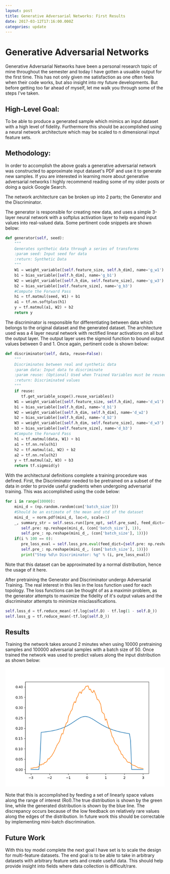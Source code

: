 ```yaml
---
layout: post
title: Generative Adversarial Networks: First Results
date: 2017-03-12T17:16:00.000Z
categories: update
---
```


# Generative Adversarial Networks

Generative Adversarial Networks have been a personal research topic of mine
throughout the semester and today I have gotten a usuable output for the first
time. This has not only given me satisfaction as one often feels when their 
code works, but also insight into my future developments. But before getting
too far ahead of myself, let me walk you through some of the steps I've taken.

## High-Level Goal:

To be able to produce a generated sample which mimics an input dataset with a 
high level of fidelity. Furthermore this should be accomplished using a 
neural network architecture which may be scaled to n dimensional input 
feature sets.

## Methodology:

In order to accomplish the above goals a generative adversarial network was 
constructed to approximate input dataset's PDF and use it to generate new 
samples. If you are interested in learning more about generative adversarial
networks I highly recommend reading some of my older posts or doing a quick
Google Search.

The network architecture can be broken up into 2 parts; the Generator and the
Discriminator. 

The generator is responsible for creating new data, and uses a 
simple 3-layer neural network with a softplus activation layer to help expand
input values into real-valued data. Some pertinent code snippets are shown below:

```python
def generator(self, seed):
    """
    Generates synthetic data through a series of transforms
    :param seed: Input seed for data
    :return: Synthetic Data
    """
    W1 = weight_variable([self.feature_size, self.h_dim], name='g_w1')
    b1 = bias_variable([self.h_dim], name='g_b1')
    W2 = weight_variable([self.h_dim, self.feature_size], name='g_w3')
    b2 = bias_variable([self.feature_size], name='g_b3')
    #Compute the Forward Pass
    h1 = tf.matmul(seed, W1) + b1
    a1 = tf.nn.softplus(h1)
    y = tf.matmul(a1, W2) + b2
    return y

```

The discriminator is responsible for differentiating between data which belongs
to the original dataset and the generated dataset. The architecture used was a 
4 layer neural network with rectified linear activations on all but the output
layer. The output layer uses the sigmoid function to bound output values 
between 0 and 1. Once again, pertinent code is shown below:

```python
def discriminator(self, data, reuse=False):
    """
    Discriminates between real and synthetic data
    :param data: Input data to discriminate
    :param reuse: (Optional) Used when Trained Variables must be reused
    :return: Discriminated values
    """
    if reuse:
       tf.get_variable_scope().reuse_variables()
    W1 = weight_variable([self.feature_size, self.h_dim], name='d_w1')
    b1 = bias_variable([self.h_dim], name='d_b1')
    W2 = weight_variable([self.h_dim, self.h_dim], name='d_w2')
    b2 = bias_variable([self.h_dim], name='d_b2')
    W3 = weight_variable([self.h_dim, self.feature_size], name='d_w3')
    b3 = bias_variable([self.feature_size], name='d_b3')
    #Compute the Forward Pass
    h1 = tf.matmul(data, W1) + b1
    a1 = tf.nn.relu(h1)
    h2 = tf.matmul(a1, W2) + b2
    a2 = tf.nn.relu(h2)
    y = tf.matmul(a2, W3) + b3
    return tf.sigmoid(y)

```

With the architectural definitions complete a training procedure was defined.
First, the Discriminator needed to be pretrained on a subset of the data in 
order to provide useful gradients when undergoing adversarial training. This
was accomplished using the code below:

```python
for i in range(10000):
    mini_d = (np.random.random(con['batch_size']))
    #Should be an estimate of the mean and std of the dataset
    mini_d_ = norm.pdf(mini_d, loc=0, scale=1)
    _, summary_str = self.sess.run([pre_opt, self.pre_sum], feed_dict={
       self.pre: np.reshape(mini_d, (con['batch_size'], 1)),
       self.pre_: np.reshape(mini_d_, (con['batch_size'], 1))})
    if(i % 100 == 0):
       pre_loss_eval = self.loss_pre.eval(feed_dict={self.pre: np.reshape(mini_d, (con['batch_size'], 1)),
       self.pre_: np.reshape(mini_d_, (con['batch_size'], 1))})
       print("Step %d\n Discriminator: %g" % (i, pre_loss_eval))

```

Note that this dataset can be approximated by a normal distribution, hence the
usage of it here.

After pretraining the Generator and Discriminator undergo Adversarial Training.
The real interest in this lies in the loss function used for each topology. 
The loss functions can be thought of as a maximin problem, as the generator
attempts to maximize the fidelity of it's output values and the discriminator
attempts to minimize misclassifications.

```python
self.loss_d = tf.reduce_mean(-tf.log(self.D) - tf.log(1 - self.D_))
self.loss_g = tf.reduce_mean(-tf.log(self.D_))

```

## Results
Training the network takes around 2 minutes when using 10000 pretraining samples
and 100000 adversarial samples with a batch size of 50. Once trained the network
was used to predict values along the input distribution as shown below:

<img src="/images/fulls/03.png" class="fit image">

Note that this is accomplished by feeding a set of linearly space values along
the range of interest (RoI).The true distribution is shown by the green line, 
while the generated distribution is shown by the blue line. The discrepancy 
occurs because of the low feedback on relatively rare values along the edges of
the distribution. In future work this should be correctable by implementing
mini-batch discrimination.

## Future Work
With this toy model complete the next goal I have set is to scale the design
for multi-feature datasets. The end goal is to be able to take in arbitrary
datasets with arbitrary feature sets and create useful data. This should help 
provide insight into fields where data collection is difficult/rare.

